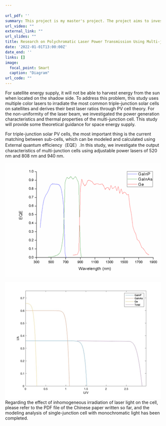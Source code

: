```yaml
---

url_pdf: ''
summary: This project is my master's project. The project aims to investigate the output characteristics of multi-junction photovoltaic cells under polychromatic laser irradiation.
url_video: ""
external_link: ""
url_slides: ""
title: Research on Polychromatic Laser Power Transmission Using Multi-junction Solar Cell
date: '2022-01-01T13:00:00Z'
date_end: ''
links: []
image:
  focal_point: Smart
  caption: "Diagram"
url_code: ""
---
```

For satellite energy supply, it will not be able to harvest energy from the sun when located on the shadow side. To address this problem, this study uses multiple color lasers to irradiate the most common triple-junction solar cells on satellites and derives their best laser ratios through PV cell theory. For the non-uniformity of the laser beam, we investigated the power generation characteristics and thermal properties of the multi-junction cell. This study will provide some theoretical guidance for space energy supply.

For triple-junction solar PV cells, the most important thing is the current matching between sub-cells, which can be modeled and calculated using External quantum efficiency（EQE）.In this study, we investigate the output characteristics of multi-junction cells using adjustable power lasers of 520 nm and 808 nm and 940 nm.

![screen reader text](image.png "EQE Curve of Triple-junction Cell")

![screen reader text](image1.jpg "Current mismatch when the laser ratio is 1:1:1")
Regarding the effect of inhomogeneous irradiation of laser light on the cell, please refer to the PDF file of the Chinese paper written so far, and the modeling analysis of single-junction cell with monochromatic light has been completed.
